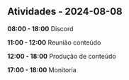 ## Atividades - 2024-08-08

**08:00 - 18:00**
Discord

**11:00 - 12:00**
Reunião conteúdo

**12:00 - 18:00**
Produção de conteúdo

**17:00 - 18:00**
Monitoria
